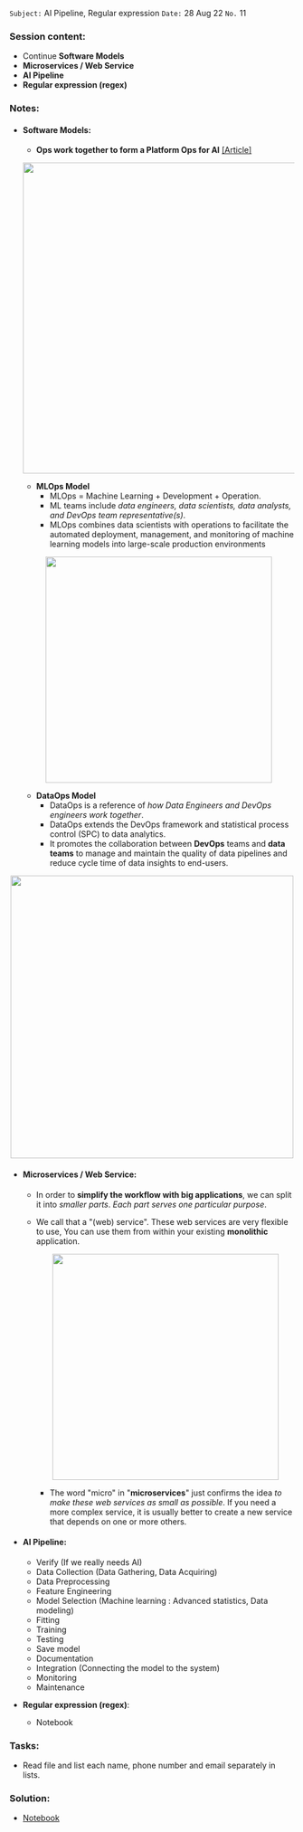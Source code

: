 `Subject:`  AI Pipeline, Regular expression
`Date:` 28 Aug 22 `No.` 11

### Session content:

- Continue **Software Models**
- **Microservices / Web Service**
- **AI Pipeline**
- **Regular expression (regex)**

### Notes:

- #### Software Models:  

  - **Ops work together to form a Platform Ops for AI** [[Article]](https://www.scalesology.com/post/dataops-and-mlops-an-extension-of-the-devops-framework-for-data-analytics)
  
  <p align="center">
      <img src='https://static.wixstatic.com/media/463754_7cb1bf4db30f49e9a3834b9f85c448b8~mv2.png/v1/fill/w_653,h_419,al_c/463754_7cb1bf4db30f49e9a3834b9f85c448b8~mv2.png' width="550"/></p>
  
	- **MLOps Model** 
	  - MLOps = Machine Learning + Development + Operation. 
	  - ML teams include *data engineers, data scientists, data analysts, and DevOps team representative(s)*.
	  - MLOps combines data scientists with operations to facilitate the automated deployment, management, and monitoring of machine learning models into large-scale production environments
	<p align="center"> 
	<img src='https://static.wixstatic.com/media/463754_cbbf361d009b41b799e6e507093665c3~mv2.png/v1/fill/w_630,h_252,al_c,lg_1,q_85,enc_auto/463754_cbbf361d009b41b799e6e507093665c3~mv2.png' width="400"/></p> 
	
	- **DataOps Model** 
	  - DataOps is a reference of *how Data Engineers and DevOps engineers work together*. 
	  - DataOps extends the DevOps framework and statistical process control (SPC) to data analytics.
	  - It promotes the collaboration between **DevOps** teams and **data teams** to manage and maintain the quality of data pipelines and reduce cycle time of data insights to end-users. 

<p align="center">
    <img src='https://static.wixstatic.com/media/463754_737c30b70e384d6aa1a72a8c710cb410~mv2.png/v1/fill/w_630,h_191,al_c,q_85,usm_0.66_1.00_0.01,enc_auto/463754_737c30b70e384d6aa1a72a8c710cb410~mv2.png' width="500"/> </p>

- #### Microservices / Web Service:  

  - In order to **simplify the workflow with big applications**, we can split it into *smaller parts*. *Each part serves one particular purpose*. 

  - We call that a "(web) service". These web services are very flexible to use, You can use them from within your existing **monolithic** application.

    <p align="center">
    <img src='https://d1.awsstatic.com/Developer%20Marketing/containers/monolith_1-monolith-microservices.70b547e30e30b013051d58a93a6e35e77408a2a8.png' width="400"/>
  
  
    - The word "micro" in "**microservices**" just confirms the idea *to make these web services as small as possible*. If you need a more complex service, it is usually better to create a new service that depends on one or more others.
  
- #### AI Pipeline:

  - Verify (If we really needs AI)
  - Data Collection (Data Gathering, Data Acquiring)
  - Data Preprocessing
  - Feature Engineering
  - Model Selection (Machine learning : Advanced statistics, Data modeling)
  - Fitting
  - Training
  - Testing
  - Save model
  - Documentation
  - Integration (Connecting the model to the system)
  - Monitoring
  - Maintenance

- **Regular expression (regex)**:


  - Notebook

### Tasks:

- Read file and list each name, phone number and email separately in lists.

### Solution:

- [Notebook](https://github.com/AhmedUZaki/INSTANT-AI/blob/main/Track%201_%20Python%20for%20Data%20science/Session%2011/Session%2011%20Tasks%20solution.ipynb)



